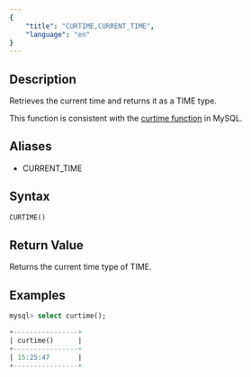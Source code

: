 ```yaml
---
{
    "title": "CURTIME,CURRENT_TIME",
    "language": "en"
}
---
```


## Description

Retrieves the current time and returns it as a TIME type.

This function is consistent with the [curtime function](https://dev.mysql.com/doc/refman/8.4/en/date-and-time-functions.html#function_curtime) in MySQL.

## Aliases

- CURRENT_TIME

## Syntax

```sql
CURTIME()
```

## Return Value

Returns the current time type of TIME.

## Examples

```sql
mysql> select curtime();

+----------------+
| curtime()      |
+----------------+
| 15:25:47       |
+----------------+
```